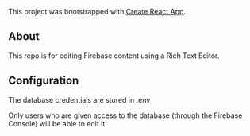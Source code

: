 This project was bootstrapped with [Create React App](https://github.com/facebook/create-react-app).

## About
This repo is for editing Firebase content using a Rich Text Editor.

## Configuration
The database credentials are stored in .env 

Only users who are given access to the database (through the Firebase Console) will be able to edit it.